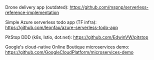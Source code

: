 Drone delivery app (outdated):
https://github.com/mspnp/serverless-reference-implementation

Simple Azure serverless todo app (TF infra):
https://github.com/leonfau/azure-serverless-todo-app

PitStop DDD (k8s, Istio, dot.net):
https://github.com/EdwinVW/pitstop

Google's cloud-native Online Boutique microservices demo:
https://github.com/GoogleCloudPlatform/microservices-demo
